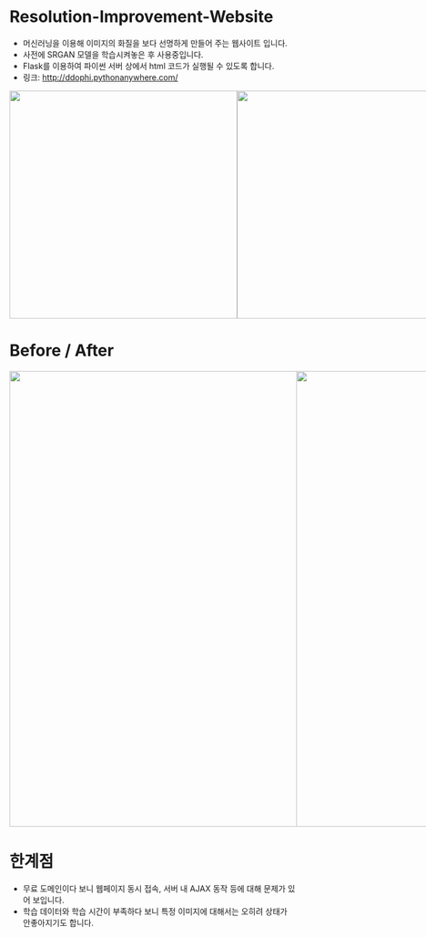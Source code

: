 # Resolution-Improvement-Website
- 머신러닝을 이용해 이미지의 화질을 보다 선명하게 만들어 주는 웹사이트 입니다.
- 사전에 SRGAN 모델을 학습시켜놓은 후 사용중입니다.
- Flask를 이용하여 파이썬 서버 상에서 html 코드가 실행될 수 있도록 합니다.
- 링크: http://ddophi.pythonanywhere.com/  

<div style="display:flex">
  <img height="400" src="https://user-images.githubusercontent.com/72330884/156921775-d6a783e6-dd1d-444b-9734-365ecf00d260.PNG">
  <img height="400" src="https://user-images.githubusercontent.com/72330884/156922010-887801ab-f9a5-43b6-b52c-e5ca08371903.PNG">
</div>

# Before / After
<div style="display:flex">
  <img width="800" src="https://user-images.githubusercontent.com/72330884/156921777-728cb7f1-f67a-4872-a1ac-ffb02e06bec1.jpg">
  <img width="800" src="https://user-images.githubusercontent.com/72330884/156921778-239375b3-3e38-4859-ba12-f891b21d7b38.jpg">
</div>

# 한계점
- 무료 도메인이다 보니 웹페이지 동시 접속, 서버 내 AJAX 동작 등에 대해 문제가 있어 보입니다.
- 학습 데이터와 학습 시간이 부족하다 보니 특정 이미지에 대해서는 오히려 상태가 안좋아지기도 합니다. 
